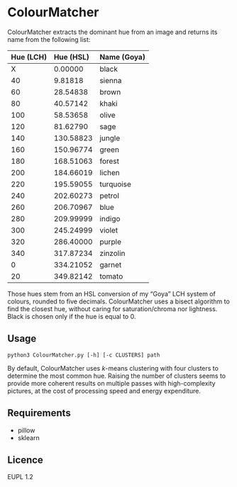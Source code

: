 # ColourMatcher

ColourMatcher extracts the dominant hue from an image and returns its name from the following list:

| Hue (LCH) | Hue (HSL) | Name (Goya) |
|:--|:--|:--|
| X | 0.00000 | black |
| 40 | 9.81818 | sienna |
| 60 | 28.54838 | brown |
| 80 | 40.57142 | khaki |
| 100 | 58.53658 | olive |
| 120 | 81.62790 | sage |
| 140 | 130.58823 | jungle |
| 160 | 150.96774 | green |
| 180 | 168.51063 | forest |
| 200 | 184.66019 | lichen |
| 220 | 195.59055 | turquoise |
| 240 | 202.60273 | petrol |
| 260 | 206.70967 | blue |
| 280 | 209.99999 | indigo |
| 300 | 245.24999 | violet |
| 320 | 286.40000 | purple |
| 340 | 317.87234 | zinzolin |
| 0 | 334.21052 | garnet |
| 20 | 349.82142 | tomato |

Those hues stem from an HSL conversion of my “Goya” LCH system of colours, rounded to five decimals. ColourMatcher uses a bisect algorithm to find the closest hue, without caring for saturation/chroma nor lightness. Black is chosen only if the hue is equal to 0.

## Usage

	python3 ColourMatcher.py [-h] [-c CLUSTERS] path
	
By default, ColourMatcher uses *k*-means clustering with four clusters to determine the most common hue. Raising the number of clusters seems to provide more coherent results on multiple passes with high-complexity pictures, at the cost of processing speed and energy expenditure.

## Requirements

- pillow
- sklearn

## Licence

EUPL 1.2